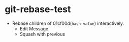 # git-rebase-test

- Rebase children of 01cf00d(`hash-value`) interactively.
  - Edit Message
  - Squash with previous
